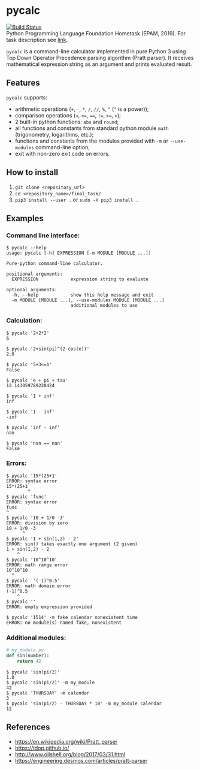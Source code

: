 # pycalc

[![Build Status](https://travis-ci.org/siarhiejkresik/Epam-2019-Python-Homework.svg?branch=master)](https://travis-ci.org/siarhiejkresik/Epam-2019-Python-Homework)  
Python Programming Language Foundation Hometask (EPAM, 2019).
For task description see [link](https://github.com/siarhiejkresik/Epam-2019-Python-Homework/tree/master/final_task).

`pycalc` is a command-line calculator implemented in pure Python 3 using Top Down Operator Precedence parsing algorithm (Pratt parser). It receives mathematical expression string as an argument and prints evaluated result.

## Features

`pycalc` supports:

- arithmetic operations (`+`, `-`, `*`, `/`, `//`, `%`, `^` (`^` is a power));
- comparison operations (`<`, `<=`, `==`, `!=`, `>=`, `>`);
- 2 built-in python functions: `abs` and `round`;
- all functions and constants from standard python module `math` (trigonometry, logarithms, etc.);
- functions and constants from the modules provided with `-m` or `--use-modules` command-line option;
- exit with non-zero exit code on errors.

## How to install

1. `git clone <repository_url>`
2. `cd <repository_name>/final_task/`
3. `pip3 install --user .` or `sudo -H pip3 install .`

## Examples

### Command line interface:

```shell
$ pycalc --help
usage: pycalc [-h] EXPRESSION [-m MODULE [MODULE ...]]

Pure-python command-line calculator.

positional arguments:
  EXPRESSION            expression string to evaluate

optional arguments:
  -h, --help            show this help message and exit
  -m MODULE [MODULE ...], --use-modules MODULE [MODULE ...]
                        additional modules to use
```

### Calculation:

```shell
$ pycalc '2+2*2'
6

$ pycalc '2+sin(pi)^(2-cos(e))'
2.0
```

```shell
$ pycalc '5+3<=1'
False
```

```shell
$ pycalc 'e + pi + tau'
12.143059789228424

$ pycalc '1 + inf'
inf

$ pycalc '1 - inf'
-inf

$ pycalc 'inf - inf'
nan

$ pycalc 'nan == nan'
False
```

### Errors:

```shell
$ pycalc '15*(25+1'
ERROR: syntax error
15*(25+1
        ^
$ pycalc 'func'
ERROR: syntax error
func
^
$ pycalc '10 + 1/0 -3'
ERROR: division by zero
10 + 1/0 -3
      ^
$ pycalc '1 + sin(1,2) - 2'
ERROR: sin() takes exactly one argument (2 given)
1 + sin(1,2) - 2
    ^
$ pycalc '10^10^10'
ERROR: math range error
10^10^10
  ^
$ pycalc  '(-1)^0.5'
ERROR: math domain error
(-1)^0.5
    ^
$ pycalc ''
ERROR: empty expression provided

$ pycalc '1514' -m fake calendar nonexistent time
ERROR: no module(s) named fake, nonexistent
```

### Additional modules:

```python
# my_module.py
def sin(number):
    return 42
```

```shell
$ pycalc 'sin(pi/2)'
1.0
$ pycalc 'sin(pi/2)' -m my_module
42
$ pycalc 'THURSDAY' -m calendar
3
$ pycalc 'sin(pi/2) - THURSDAY * 10' -m my_module calendar
12
```

## References

- https://en.wikipedia.org/wiki/Pratt_parser
- https://tdop.github.io/
- http://www.oilshell.org/blog/2017/03/31.html
- https://engineering.desmos.com/articles/pratt-parser
